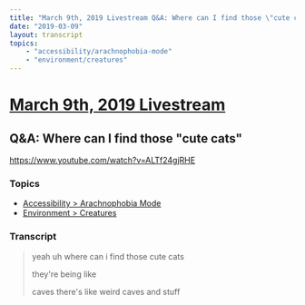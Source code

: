 ```yaml
---
title: "March 9th, 2019 Livestream Q&A: Where can I find those \"cute cats\""
date: "2019-03-09"
layout: transcript
topics:
    - "accessibility/arachnophobia-mode"
    - "environment/creatures"
---
```

# [March 9th, 2019 Livestream](../2019-03-09.md)
## Q&A: Where can I find those "cute cats"
https://www.youtube.com/watch?v=ALTf24gjRHE

### Topics
* [Accessibility > Arachnophobia Mode](../topics/accessibility/arachnophobia-mode.md)
* [Environment > Creatures](../topics/environment/creatures.md)

### Transcript

> yeah uh where can i find those cute cats
> 
> they're being like
> 
> caves there's like weird caves and stuff
> 
